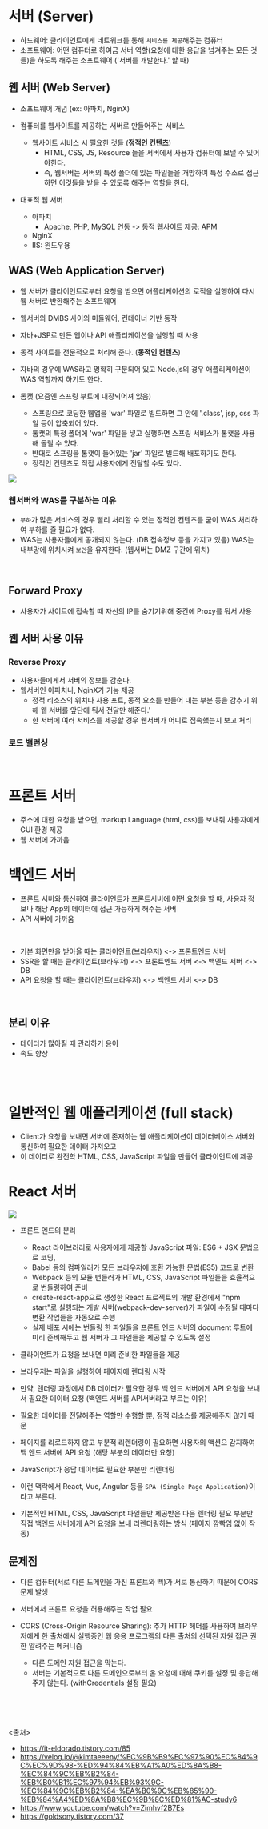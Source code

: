 # 서버 (Server)
- 하드웨어: 클라이언트에게 네트워크를 통해 `서비스를 제공`해주는 컴퓨터
- 소프트웨어: 어떤 컴퓨터로 하여금 서버 역할(요청에 대한 응답을 넘겨주는 모든 것들)을 하도록 해주는 소프트웨어 ('서버를 개발한다.' 할 때)
  
## 웹 서버 (Web Server)
- 소프트웨어 개념 (ex: 아파치, NginX)
- 컴퓨터를 웹사이트를 제공하는 서버로 만들어주는 서비스
  - 웹사이트 서비스 시 필요한 것들 (**정적인 컨텐츠**)
    - HTML, CSS, JS, Resource 들을 서버에서 사용자 컴퓨터에 보낼 수 있어야한다.
    - 즉, 웹서버는 서버의 특정 폴더에 있는 파일들을 개방하여 특정 주소로 접근하면 이것들을 받을 수 있도록 해주는 역할을 한다.

- 대표적 웹 서버
  - 아파치
    - Apache, PHP, MySQL 연동 -> 동적 웹사이트 제공: APM
  - NginX
  - IIS: 윈도우용

## WAS (Web Application Server)
- 웹 서버가 클라이언트로부터 요청을 받으면 애플리케이션의 로직을 실행하여 다시 웹 서버로 반환해주는 소프트웨어
- 웹서버와 DMBS 사이의 미들웨어, 컨테이너 기반 동작

- 자바+JSP로 만든 웹이나 API 애플리케이션을 실행할 때 사용
- 동적 사이트를 전문적으로 처리해 준다. (**동적인 컨텐츠**)
- 자바의 경우에 WAS라고 명확히 구분되어 있고 Node.js의 경우 애플리케이션이 WAS 역할까지 하기도 한다.

- 톰캣 (요즘엔 스프링 부트에 내장되어져 있음)
  - 스프링으로 코딩한 웹앱을 'war' 파일로 빌드하면 그 안에 '.class', jsp, css 파일 등이 압축되어 있다.
  - 톰캣의 특정 폴더에 'war' 파일을 넣고 실행하면 스프링 서비스가 톰캣을 사용해 돌릴 수 있다.
  - 반대로 스프링을 톰캣이 들어있는 'jar' 파일로 빌드해 배포하기도 한다.
  - 정적인 컨텐츠도 직접 사용자에게 전달할 수도 있다.

<img src="05_ETC/img/WAS1.JPG" />

### 웹서버와 WAS를 구분하는 이유
- `부하`가 많은 서비스의 경우 빨리 처리할 수 있는 정적인 컨텐츠를 굳이 WAS 처리하여 부하를 줄 필요가 없다.
- WAS는 사용자들에게 공개되지 않는다. (DB 접속정보 등을 가지고 있음) WAS는 내부망에 위치시켜 `보안`을 유지한다. (웹서버는 DMZ 구간에 위치)

<br>

## Forward Proxy
- 사용자가 사이트에 접속할 때 자신의 IP를 숨기기위해 중간에 Proxy를 둬서 사용

## 웹 서버 사용 이유
### Reverse Proxy
- 사용자들에게서 서버의 정보를 감춘다.
- 웹서버인 아파치나, NginX가 기능 제공
  - 정적 리소스의 위치나 사용 포트, 동적 요소를 만들어 내는 부분 등을 감추기 위해 웹 서버를 앞단에 둬서 전달만 해준다.'
  - 한 서버에 여러 서비스를 제공할 경우 웹서버가 어디로 접속했는지 보고 처리

### 로드 밸런싱

<br>
  
# 프론트 서버
- 주소에 대한 요청을 받으면, markup Language (html, css)를 보내줘 사용자에게 GUI 환경 제공
- 웹 서버에 가까움
 
# 백엔드 서버
- 프론트 서버와 통신하여 클라이언트가 프론트서버에 어떤 요청을 할 때, 사용자 정보나 해당 App의 데이터에 접근 가능하게 해주는 서버
- API 서버에 가까움

<br>
  
- 기본 화면만을 받아올 때는 클라이언트(브라우저) <-> 프론트엔드 서버
- SSR을 할 때는 클라이언트(브라우저) <-> 프론트엔드 서버 <-> 백엔드 서버 <-> DB
- API 요청을 할 때는 클라이언트(브라우저) <-> 백엔드 서버 <-> DB

<br>

## 분리 이유
- 데이터가 많아질 때 관리하기 용이
- 속도 향상

<br><br>

# 일반적인 웹 애플리케이션 (full stack)
- Client가 요청을 보내면 서버에 존재하는 웹 애플리케이션이 데이터베이스 서버와 통신하여 필요한 데이터 가져오고
- 이 데이터로 완전학 HTML, CSS, JavaScript 파일을 만들어 클라이언트에 제공

# React 서버
<img src="05_ETC/img/server.png" />

- 프론트 엔드의 분리
  - React 라이브러리로 사용자에게 제공할 JavaScript 파일: ES6 + JSX 문법으로 코딩,
  - Babel 등의 컴파일러가 모든 브라우저에 호환 가능한 문법(ES5) 코드로 변환
  - Webpack 등의 모듈 번들러가 HTML, CSS, JavaScript 파일들을 효율적으로 번들링하여 준비
  - create-react-app으로 생성한 React 프로젝트의 개발 환경에서 "npm start"로 실행되는 개발 서버(webpack-dev-server)가 파일이 수정될 때마다 변환 작업들을 자동으로 수행
  - 실제 배포 시에는 번들링 한 파일들을 프론트 엔드 서버의 document 루트에 미리 준비해두고 웹 서버가 그 파일들을 제공할 수 있도록 설정

- 클라이언트가 요청을 보내면 미리 준비한 파일들을 제공
- 브라우저는 파일을 실행하여 페이지에 렌더링 시작
- 만약, 렌더링 과정에서 DB 데이터가 필요한 경우 백 엔드 서버에게 API 요청을 보내서 필요한 데이터 요청 (백엔드 서버를 API서버라고 부르는 이유)
- 필요한 데이터를 전달해주는 역할만 수행할 뿐, 정적 리소스를 제공해주지 않기 때문

- 페이지를 리로드하지 않고 부분적 리렌더링이 필요하면 사용자의 액션으 감지하여 백 엔드 서버에 API 요청 (해당 부분의 데이터만 요청)
- JavaScript가 응답 데이터로 필요한 부분만 리렌더링

- 이런 맥락에서 React, Vue, Angular 등을 `SPA (Single Page Application)`이라고 부른다.
- 기본적인 HTML, CSS, JavaScript 파일들만 제공받은 다음 렌더링 필요 부분만 직접 백엔드 서버에게 API 요청을 보내 리렌더링하는 방식 (페이지 깜빡임 없이 작동)



## 문제점
- 다른 컴퓨터(서로 다른 도메인을 가진 프론트와 백)가 서로 통신하기 때문에 CORS 문제 발생
- 서버에서 프론트 요청을 허용해주는 작업 필요

- CORS (Cross-Origin Resource Sharing): 추가 HTTP 헤더를 사용하여 브라우저에게 한 출처에서 실행중인 웹 응용 프로그램의 다른 출처의 선택된 자원 접근 권한 알려주는 메커니즘
  - 다른 도메인 자원 접근을 막는다.
  - 서버는 기본적으로 다른 도메인으로부터 온 요청에 대해 쿠키를 설정 및 응답해주지 않는다. (withCredentials 설정 필요)
  

<br><br><br>

<출처>
- https://it-eldorado.tistory.com/85
- https://velog.io/@kimtaeeeny/%EC%9B%B9%EC%97%90%EC%84%9C%EC%9D%98-%ED%94%84%EB%A1%A0%ED%8A%B8-%EC%84%9C%EB%B2%84-%EB%B0%B1%EC%97%94%EB%93%9C-%EC%84%9C%EB%B2%84-%EA%B0%9C%EB%85%90-%EB%84%A4%ED%8A%B8%EC%9B%8C%ED%81%AC-study6
- https://www.youtube.com/watch?v=Zimhvf2B7Es
- https://goldsony.tistory.com/37
  
